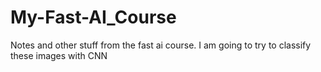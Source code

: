# My-Fast-AI_Course
Notes and other stuff from the fast ai course.
I am going to try to classify these images with CNN
